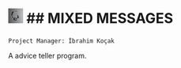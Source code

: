 ![Use image](./rick-rothenberg-A1rJl69TsZw-unsplash.jpg) ## MIXED MESSAGES
=====
`Project Manager: İbrahim Koçak`

A advice teller program. 